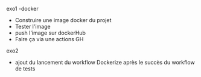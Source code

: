 
exo1 -docker
- Construire une image docker du projet
- Tester l'image
- push l'image sur dockerHub
- Faire ça via une actions GH

exo2
- ajout du lancement du workflow Dockerize après le succès du workflow de tests